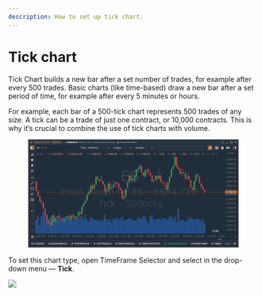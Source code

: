 ```yaml
---
description: How to set up tick chart.
---
```


# Tick chart

Tick ​​Chart builds a new bar after a set number of trades, for example after every 500 trades. Basic charts (like time-based) draw a new bar after a set period of time, for example after every 5 minutes or hours.

For example, each bar of a 500-tick chart represents 500 trades of any size. A tick can be a trade of just one contract, or 10,000 contracts. This is why it’s crucial to combine the use of tick charts with volume.

<figure><img src="../../../.gitbook/assets/image.png" alt=""><figcaption></figcaption></figure>

To set this chart type, open TimeFrame Selector and select in the drop-down menu — **Tick**.

![](../../../.gitbook/assets/tick-chart.gif)
